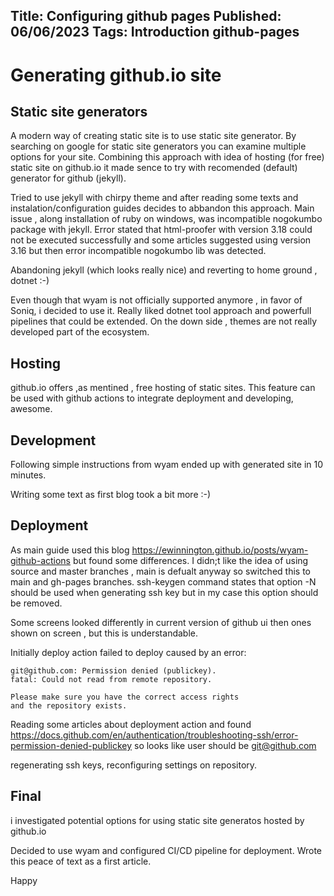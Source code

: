 Title: Configuring github pages
Published: 06/06/2023
Tags: Introduction github-pages
---
# Generating github.io site

## Static site generators
A modern way of creating static site is to use static site generator. By searching on google for static site generators you can examine multiple options for your site. Combining this approach with idea of hosting (for free) static site on github.io it made sence to try with recomended (default) generator for github (jekyll).

Tried to use jekyll with chirpy theme and after reading some texts and instalation/configuration guides decides to abbandon this approach. Main issue , along installation of ruby on windows, was incompatible nogokumbo package with jekyll. Error stated that html-proofer with version 3.18 could not be executed successfully and some articles suggested using version 3.16 but then error incompatible nogokumbo lib was detected.

Abandoning jekyll (which looks really nice) and reverting to home ground , dotnet :-)

Even though that wyam is not officially supported anymore , in favor of Soniq, i decided to use it. Really liked dotnet tool approach and powerfull pipelines that could be extended. On the down side , themes are not really developed part of the ecosystem.

## Hosting
github.io offers ,as mentined , free hosting of static sites. This feature can be used with github actions to integrate deployment and developing, awesome.

## Development
Following simple instructions from wyam ended up with generated site in 10 minutes.

Writing some text as first blog took a bit more :-)

## Deployment
As main guide used this blog https://ewinnington.github.io/posts/wyam-github-actions but found some differences.
I didn;t like the idea of using source and master branches , main is defualt anyway so switched this to main and gh-pages branches.
ssh-keygen command states that option -N should be used when generating ssh key but in my case this option should be removed.

Some screens looked differently in current version of github ui then ones shown on screen , but this is understandable.

Initially deploy action failed to deploy caused by an error:
```
git@github.com: Permission denied (publickey).
fatal: Could not read from remote repository.

Please make sure you have the correct access rights
and the repository exists.
```

Reading some articles about deployment action and found https://docs.github.com/en/authentication/troubleshooting-ssh/error-permission-denied-publickey
so looks like user should be git@github.com

regenerating ssh keys, reconfiguring settings on repository.

## Final
i investigated potential options for using static site generatos hosted by github.io 

Decided to use wyam and configured CI/CD pipeline for deployment.
Wrote this peace of text as a first article.

Happy